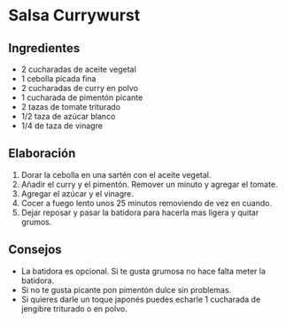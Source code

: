 # Salsa Currywurst
## Ingredientes
- 2 cucharadas de aceite vegetal
- 1 cebolla picada fina
- 2 cucharadas de curry en polvo
- 1 cucharada de pimentón picante
- 2 tazas de tomate triturado
- 1/2 taza de azúcar blanco
- 1/4 de taza de vinagre
## Elaboración
1. Dorar la cebolla en una sartén con el aceite vegetal.
2. Añadir el curry y el pimentón. Remover un minuto y agregar el tomate.
3. Agregar el azúcar y el vinagre.
4. Cocer a fuego lento unos 25 minutos removiendo de vez en cuando.
5. Dejar reposar y pasar la batidora para hacerla mas ligera y quitar grumos.
## Consejos
- La batidora es opcional. Si te gusta grumosa no hace falta meter la batidora.
- Si no te gusta picante pon pimentón dulce sin problemas.
- Si quieres darle un toque japonés puedes echarle 1 cucharada de jengibre triturado o en polvo. 
